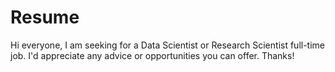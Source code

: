 # Resume
Hi everyone, I am seeking for a Data Scientist or Research Scientist full-time job. I'd appreciate any advice or opportunities you can offer. Thanks! 
